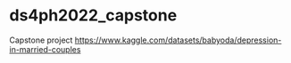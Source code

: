 # ds4ph2022_capstone
Capstone project
https://www.kaggle.com/datasets/babyoda/depression-in-married-couples
